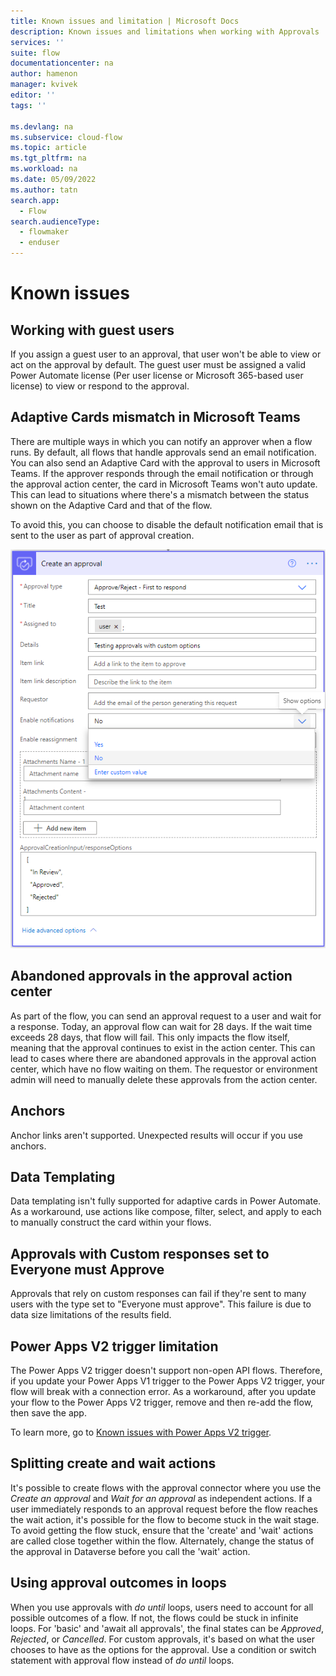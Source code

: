 ```yaml
---
title: Known issues and limitation | Microsoft Docs
description: Known issues and limitations when working with Approvals
services: ''
suite: flow
documentationcenter: na
author: hamenon 
manager: kvivek
editor: ''
tags: ''

ms.devlang: na
ms.subservice: cloud-flow
ms.topic: article
ms.tgt_pltfrm: na
ms.workload: na
ms.date: 05/09/2022
ms.author: tatn
search.app: 
  - Flow
search.audienceType: 
  - flowmaker
  - enduser
---
```


# Known issues

## Working with guest users

If you assign a guest user to an approval, that user won't be able to view or act on the approval by default. The guest user must be assigned a valid Power Automate license (Per user license or Microsoft 365-based user license) to view or respond to the approval.
  
## Adaptive Cards mismatch in Microsoft Teams

There are multiple ways in which you can notify an approver when a flow runs. By default, all flows that handle approvals send an email notification. You can also send an Adaptive Card with the approval to users in Microsoft Teams. If the approver responds through the email notification or through the approval action center, the card in Microsoft Teams won't auto update. This can lead to situations where there's a mismatch between the status shown on the Adaptive Card and that of the flow.

To avoid this, you can choose to disable the default notification email that is sent to the user as part of approval creation. 

![Disable default email notification.](./media/create-approval-response-options/disable-default-notification.png)

## Abandoned approvals in the approval action center

As part of the flow, you can send an approval request to a user and wait for a response. Today, an approval flow can wait for 28 days. If the wait time exceeds 28 days, that flow will fail. This only impacts the flow itself, meaning that the approval continues to exist in the action center. This can lead to cases where there are abandoned approvals in the approval action center, which have no flow waiting on them. The requestor or environment admin will need to manually delete these approvals from the action center.

## Anchors

Anchor links aren't supported. Unexpected results will occur if you use anchors.

## Data Templating

Data templating isn't fully supported for adaptive cards in Power Automate. As a workaround, use actions like compose, filter, select, and apply to each to manually construct the card within your flows.

## Approvals with Custom responses set to Everyone must Approve

Approvals that rely on custom responses can fail if they're sent to many users with the type set to "Everyone must approve". This failure is due to data size limitations of the results field.

## Power Apps V2 trigger limitation

The Power Apps V2 trigger doesn't support non-open API flows. Therefore, if you update your Power Apps V1 trigger to the Power Apps V2 trigger, your flow will break with a connection error. As a workaround, after you update your flow to the Power Apps V2 trigger, remove and then re-add the flow, then save the app.

To learn more, go to [Known issues with Power Apps V2 trigger](/troubleshoot/power-platform/power-automate/known-issues-power-apps-v2-trigger).

## Splitting create and wait actions

It's possible to create flows with the approval connector where you use the *Create an approval* and *Wait for an approval* as independent actions. If a user immediately responds to an approval request before the flow reaches the wait action, it's possible for the flow to become stuck in the wait stage. To avoid getting the flow stuck, ensure that the 'create' and 'wait' actions are called close together within the flow. Alternately, change the status of the approval in Dataverse before you call the 'wait' action.

## Using approval outcomes in loops

When you use approvals with *do until* loops, users need to account for all possible outcomes of a flow. If not, the flows could be stuck in infinite loops. For 'basic' and 'await all approvals', the final states can be *Approved*, *Rejected*, or *Cancelled*. For custom approvals, it's based on what the user chooses to have as the options for the approval. Use a condition or switch statement with approval flow instead of *do until* loops.
